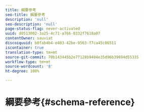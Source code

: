 ```yaml
---
title: 綱要參考
seo-title: 綱要參考
description: 'null'
seo-description: 'null'
page-status-flag: never-activated
uuid: d0513002-3a25-4c71-a766-0332f7618a07
contentOwner: sauviat
discoiquuid: b0fab4b4-e403-42be-9563-f7ca45c86511
iscontainer: true
translation-type: tm+mt
source-git-commit: 70b143445b2e77128b9404e35d96b39694d55335
workflow-type: tm+mt
source-wordcount: '8'
ht-degree: 100%

---
```



# 綱要參考{#schema-reference}

